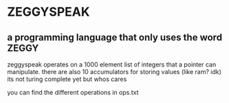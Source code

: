 # ZEGGYSPEAK
 
## a programming language that only uses the word ZEGGY

zeggyspeak operates on a 1000 element list of integers that a pointer can manipulate. there are also 10 accumulators for storing values (like ram? idk)
its not turing complete yet but whos cares

you can find the different operations in ops.txt
